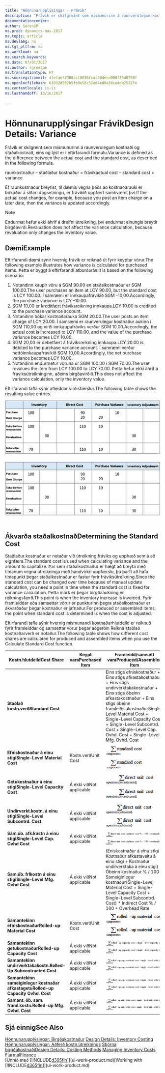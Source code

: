 ```yaml
---
title: "Hönnunarupplýsingar - Frávik"
description: "Frávik er skilgreint sem mismunurinn á raunverulegum kostnaði og staðalkostnað, eins og lýst er í eftirfarandi formúlu."
documentationcenter: 
author: SorenGP
ms.prod: dynamics-nav-2017
ms.topic: article
ms.devlang: na
ms.tgt_pltfrm: na
ms.workload: na
ms.search.keywords: 
ms.date: 07/01/2017
ms.author: sgroespe
ms.translationtype: HT
ms.sourcegitcommit: 4fefaef7380ac10836fcac404eea006f55d8556f
ms.openlocfilehash: 63032d592b5fe9e58c52e64ed0a30ceeda2532fe
ms.contentlocale: is-is
ms.lasthandoff: 10/16/2017

---
```

# <a name="design-details-variance"></a><span data-ttu-id="6e746-103">Hönnunarupplýsingar Frávik</span><span class="sxs-lookup"><span data-stu-id="6e746-103">Design Details: Variance</span></span>
<span data-ttu-id="6e746-104">Frávik er skilgreint sem mismunurinn á raunverulegum kostnaði og staðalkostnað, eins og lýst er í eftirfarandi formúlu.</span><span class="sxs-lookup"><span data-stu-id="6e746-104">Variance is defined as the difference between the actual cost and the standard cost, as described in the following formula.</span></span>  

 <span data-ttu-id="6e746-105">raunkostnaður – staðlaður kostnaður = frávik</span><span class="sxs-lookup"><span data-stu-id="6e746-105">actual cost – standard cost = variance</span></span>  

 <span data-ttu-id="6e746-106">Ef raunkostnaður breytist, til dæmis vegna þess að kostnaðarauki er bókaður á síðari dagsetningu, er frávikið uppfært samkvæmt því.</span><span class="sxs-lookup"><span data-stu-id="6e746-106">If the actual cost changes, for example, because you post an item charge on a later date, then the variance is updated accordingly.</span></span>  

> [!NOTE]  
>  <span data-ttu-id="6e746-107">Endurmat hefur ekki áhrif á dreifni útreikning, því endurmat einungis breytir birgðavirði.</span><span class="sxs-lookup"><span data-stu-id="6e746-107">Revaluation does not affect the variance calculation, because revaluation only changes the inventory value.</span></span>  

## <a name="example"></a><span data-ttu-id="6e746-108">Dæmi</span><span class="sxs-lookup"><span data-stu-id="6e746-108">Example</span></span>  
 <span data-ttu-id="6e746-109">Eftirfarandi dæmi sýnir hvernig frávik er reiknað út fyrir keyptar vörur.</span><span class="sxs-lookup"><span data-stu-id="6e746-109">The following example illustrates how variance is calculated for purchased items.</span></span> <span data-ttu-id="6e746-110">Þetta er byggt á eftirfarandi atburðarás:</span><span class="sxs-lookup"><span data-stu-id="6e746-110">It is based on the following scenario:</span></span>  

1.  <span data-ttu-id="6e746-111">Notandinn kaupir vöru á SGM 90.00 en staðalkostnaður er SGM 100.00.</span><span class="sxs-lookup"><span data-stu-id="6e746-111">The user purchases an item at LCY 90.00, but the standard cost is LCY 100.00.</span></span> <span data-ttu-id="6e746-112">Í samræmi er innkaupafrávikið SGM -10,00.</span><span class="sxs-lookup"><span data-stu-id="6e746-112">Accordingly, the purchase variance is LCY –10.00.</span></span>  
2.  <span data-ttu-id="6e746-113">SGM 10,00 er kreditfært fráviksreikning innkaupa.</span><span class="sxs-lookup"><span data-stu-id="6e746-113">LCY 10.00 is credited to the purchase variance account.</span></span>  
3.  <span data-ttu-id="6e746-114">Notandinn bókar kostnaðarauka SGM 20.00.</span><span class="sxs-lookup"><span data-stu-id="6e746-114">The user posts an item charge of LCY 20.00.</span></span> <span data-ttu-id="6e746-115">Í samræmi er raunverulegur kostnaður aukinn í SGM 110,00 og virði innkaupafráviks verður SGM 10,00.</span><span class="sxs-lookup"><span data-stu-id="6e746-115">Accordingly, the actual cost is increased to LCY 110.00, and the value of the purchase variance becomes LCY 10.00.</span></span>  
4.  <span data-ttu-id="6e746-116">SGM 20,00 er debetfært á fráviksreikning innkaupa.</span><span class="sxs-lookup"><span data-stu-id="6e746-116">LCY 20.00 is debited to the purchase variance account.</span></span> <span data-ttu-id="6e746-117">Í samræmi verður nettóinnkaupafrávikið SGM 10,00.</span><span class="sxs-lookup"><span data-stu-id="6e746-117">Accordingly, the net purchase variance becomes LCY 10.00.</span></span>  
5.  <span data-ttu-id="6e746-118">Notandinn endurmetur vöruna úr SGM 100.00 í SGM 70.00.</span><span class="sxs-lookup"><span data-stu-id="6e746-118">The user revalues the item from LCY 100.00 to LCY 70.00.</span></span> <span data-ttu-id="6e746-119">Þetta hefur ekki áhrif á fráviksútreikninginn, aðeins birgðavirðið.</span><span class="sxs-lookup"><span data-stu-id="6e746-119">This does not affect the variance calculation, only the inventory value.</span></span>  

 <span data-ttu-id="6e746-120">Eftirfarandi tafla sýnir afleiddar virðisfærslur.</span><span class="sxs-lookup"><span data-stu-id="6e746-120">The following table shows the resulting value entries.</span></span>  

 <span data-ttu-id="6e746-121">![Innkaupafráviksútreikningur](media/design_details_inventory_costing_11_purchase_variance.png "design_details_inventory_costing_11_purchase_variance")</span><span class="sxs-lookup"><span data-stu-id="6e746-121">![Purchase variance calculation](media/design_details_inventory_costing_11_purchase_variance.png "design_details_inventory_costing_11_purchase_variance")</span></span>  

## <a name="determining-the-standard-cost"></a><span data-ttu-id="6e746-122">Ákvarða staðalkostnað</span><span class="sxs-lookup"><span data-stu-id="6e746-122">Determining the Standard Cost</span></span>  
 <span data-ttu-id="6e746-123">Staðlaður kostnaður er notaður við útreikning fráviks og upphæð sem á að eignfæra.</span><span class="sxs-lookup"><span data-stu-id="6e746-123">The standard cost is used when calculating variance and the amount to capitalize.</span></span> <span data-ttu-id="6e746-124">Þar sem staðalkostnaður er hægt að breyta með tímanum vegna útreikninga með handvirkri uppfærslu, þú þarft að hafa tímapunkt þegar staðalkostnaður er fastur fyrir fráviksútreikning.</span><span class="sxs-lookup"><span data-stu-id="6e746-124">Since the standard cost can be changed over time because of manual update calculation, you need a point in time when the standard cost is fixed for variance calculation.</span></span> <span data-ttu-id="6e746-125">Þetta mark er þegar birgðaaukning er reikningsfærð.</span><span class="sxs-lookup"><span data-stu-id="6e746-125">This point is when the inventory increase is invoiced.</span></span> <span data-ttu-id="6e746-126">Fyrir framleiddar eða samsettar vörur er punkturinn þegra staðalkostnaður er ákvarðaður þegar kostnaður er jafnaður.</span><span class="sxs-lookup"><span data-stu-id="6e746-126">For produced or assembled items, the point when standard cost is determined is when the cost is adjusted.</span></span>  

 <span data-ttu-id="6e746-127">Eftirfarandi tafla sýnir hvernig mismunandi kostnaðarhlutdeild er reiknuð fyrir framleiddar og samsettar vörur þegar aðgerðin Reikna staðlað kostnaðarverð er notaður.</span><span class="sxs-lookup"><span data-stu-id="6e746-127">The following table shows how different cost shares are calculated for produced and assembled items when you use the Calculate Standard Cost function.</span></span>  

|<span data-ttu-id="6e746-128">Kostn.hlutdeild</span><span class="sxs-lookup"><span data-stu-id="6e746-128">Cost Share</span></span>|<span data-ttu-id="6e746-129">Keypt vara</span><span class="sxs-lookup"><span data-stu-id="6e746-129">Purchased Item</span></span>|<span data-ttu-id="6e746-130">Framleidd/samsett vara</span><span class="sxs-lookup"><span data-stu-id="6e746-130">Produced/Assembled Item</span></span>|  
|----------------|--------------------|------------------------------|  
|<span data-ttu-id="6e746-131">**Staðlað kostn.verð**</span><span class="sxs-lookup"><span data-stu-id="6e746-131">**Standard Cost**</span></span>||<span data-ttu-id="6e746-132">Eins stigs efniskostnaður + Eins stigs  afkastakostnaður + Eins stigs undirverktakakostnaður + Eins stigs óbeinn afkastakostnaður + Eins stigs óbeinn framleiðslukostnaður</span><span class="sxs-lookup"><span data-stu-id="6e746-132">Single-Level Material Cost + Single-Level Capacity Cost + Single-Level Subcontrd. Cost + Single-Level Cap. Ovhd. Cost + Single-Level Mfg. Ovhd. Cost</span></span>|  
|<span data-ttu-id="6e746-133">**Efniskostnaður á einu stigi**</span><span class="sxs-lookup"><span data-stu-id="6e746-133">**Single-Level Material Cost**</span></span>|<span data-ttu-id="6e746-134">Kostn.verð</span><span class="sxs-lookup"><span data-stu-id="6e746-134">Unit Cost</span></span>|<span data-ttu-id="6e746-135">![Jafna 1](media/design_details_inventory_costing_11_equation_1.png "design_details_inventory_costing_11_equation_1")</span><span class="sxs-lookup"><span data-stu-id="6e746-135">![Equation 1](media/design_details_inventory_costing_11_equation_1.png "design_details_inventory_costing_11_equation_1")</span></span>|  
|<span data-ttu-id="6e746-136">**Getukostnaður á einu stigi**</span><span class="sxs-lookup"><span data-stu-id="6e746-136">**Single-Level Capacity Cost**</span></span>|<span data-ttu-id="6e746-137">Á ekki við</span><span class="sxs-lookup"><span data-stu-id="6e746-137">Not applicable</span></span>|<span data-ttu-id="6e746-138">![Jafna 2](media/design_details_inventory_costing_11_equation_2.png "design_details_inventory_costing_11_equation_2")</span><span class="sxs-lookup"><span data-stu-id="6e746-138">![Equation 2](media/design_details_inventory_costing_11_equation_2.png "design_details_inventory_costing_11_equation_2")</span></span>|  
|<span data-ttu-id="6e746-139">**Undirverkt.kostn. á einu stigi**</span><span class="sxs-lookup"><span data-stu-id="6e746-139">**Single-Level Subcontrd. Cost**</span></span>|<span data-ttu-id="6e746-140">Á ekki við</span><span class="sxs-lookup"><span data-stu-id="6e746-140">Not applicable</span></span>|<span data-ttu-id="6e746-141">![Jafna 3](media/design_details_inventory_costing_11_equation_3.png "design_details_inventory_costing_11_equation_3")</span><span class="sxs-lookup"><span data-stu-id="6e746-141">![Equation 3](media/design_details_inventory_costing_11_equation_3.png "design_details_inventory_costing_11_equation_3")</span></span>|  
|<span data-ttu-id="6e746-142">**Sam.ób. afk.kostn á einu stigi**</span><span class="sxs-lookup"><span data-stu-id="6e746-142">**Single-Level Cap. Ovhd Cost**</span></span>|<span data-ttu-id="6e746-143">Á ekki við</span><span class="sxs-lookup"><span data-stu-id="6e746-143">Not applicable</span></span>|<span data-ttu-id="6e746-144">![Jafna 4](media/design_details_inventory_costing_11_equation_4.png "design_details_inventory_costing_11_equation_4")</span><span class="sxs-lookup"><span data-stu-id="6e746-144">![Equation 4](media/design_details_inventory_costing_11_equation_4.png "design_details_inventory_costing_11_equation_4")</span></span>|  
|<span data-ttu-id="6e746-145">**Sam.ób. frlkostn á einu stigi**</span><span class="sxs-lookup"><span data-stu-id="6e746-145">**Single-Level Mfg. Ovhd Cost**</span></span>|<span data-ttu-id="6e746-146">Á ekki við</span><span class="sxs-lookup"><span data-stu-id="6e746-146">Not applicable</span></span>|<span data-ttu-id="6e746-147">(Eniskostnaður á einu stigi + Kostnaður afkastaveitu á einu stigi + Kostnaður undirverktaka á einu stigi) * Óbeinn kostnaður % / 100 + Sameiginlegur kostnaður</span><span class="sxs-lookup"><span data-stu-id="6e746-147">(Single-Level Material Cost + Single-Level Capacity Cost + Single-Level Subcontrd. Cost) * Indirect Cost % / 100 + Overhead Rate</span></span>|  
|<span data-ttu-id="6e746-148">**Samantekinn efniskostnaður**</span><span class="sxs-lookup"><span data-stu-id="6e746-148">**Rolled-up Material Cost**</span></span>|<span data-ttu-id="6e746-149">Kostn.verð</span><span class="sxs-lookup"><span data-stu-id="6e746-149">Unit Cost</span></span>|<span data-ttu-id="6e746-150">![Jafna 5](media/design_details_inventory_costing_11_equation_5.png "design_details_inventory_costing_11_equation_5")</span><span class="sxs-lookup"><span data-stu-id="6e746-150">![Equation 5](media/design_details_inventory_costing_11_equation_5.png "design_details_inventory_costing_11_equation_5")</span></span>|  
|<span data-ttu-id="6e746-151">**Samantekinn getukostnaður**</span><span class="sxs-lookup"><span data-stu-id="6e746-151">**Rolled-up Capacity Cost**</span></span>|<span data-ttu-id="6e746-152">Á ekki við</span><span class="sxs-lookup"><span data-stu-id="6e746-152">Not applicable</span></span>|<span data-ttu-id="6e746-153">![Jafna 6](media/design_details_inventory_costing_11_equation_6.png "design_details_inventory_costing_11_equation_6")</span><span class="sxs-lookup"><span data-stu-id="6e746-153">![Equation 6](media/design_details_inventory_costing_11_equation_6.png "design_details_inventory_costing_11_equation_6")</span></span>|  
|<span data-ttu-id="6e746-154">**Samantekinn undirverktakakostn.**</span><span class="sxs-lookup"><span data-stu-id="6e746-154">**Rolled-Up Subcontracted Cost**</span></span>|<span data-ttu-id="6e746-155">Á ekki við</span><span class="sxs-lookup"><span data-stu-id="6e746-155">Not applicable</span></span>|<span data-ttu-id="6e746-156">![Jafna 7](media/design_details_inventory_costing_11_equation_7.png "design_details_inventory_costing_11_equation_7")</span><span class="sxs-lookup"><span data-stu-id="6e746-156">![Equation 7](media/design_details_inventory_costing_11_equation_7.png "design_details_inventory_costing_11_equation_7")</span></span>|  
|<span data-ttu-id="6e746-157">**Samantekinn sameiginlegur kostnaðar afkastagetu**</span><span class="sxs-lookup"><span data-stu-id="6e746-157">**Rolled-up Capacity Ovhd. Cost**</span></span>|<span data-ttu-id="6e746-158">Á ekki við</span><span class="sxs-lookup"><span data-stu-id="6e746-158">Not applicable</span></span>|<span data-ttu-id="6e746-159">![Jafna 8](media/design_details_inventory_costing_11_equation_8.png "design_details_inventory_costing_11_equation_8")</span><span class="sxs-lookup"><span data-stu-id="6e746-159">![Equation 8](media/design_details_inventory_costing_11_equation_8.png "design_details_inventory_costing_11_equation_8")</span></span>|  
|<span data-ttu-id="6e746-160">**Samant. ób. sam. framl.kostn.**</span><span class="sxs-lookup"><span data-stu-id="6e746-160">**Rolled-up Mfg. Ovhd. Cost**</span></span>|<span data-ttu-id="6e746-161">Á ekki við</span><span class="sxs-lookup"><span data-stu-id="6e746-161">Not applicable</span></span>|<span data-ttu-id="6e746-162">![Jafna 9](media/design_details_inventory_costing_11_equation_9.png "design_details_inventory_costing_11_equation_9")</span><span class="sxs-lookup"><span data-stu-id="6e746-162">![Equation 9](media/design_details_inventory_costing_11_equation_9.png "design_details_inventory_costing_11_equation_9")</span></span>|  

## <a name="see-also"></a><span data-ttu-id="6e746-163">Sjá einnig</span><span class="sxs-lookup"><span data-stu-id="6e746-163">See Also</span></span>  
 <span data-ttu-id="6e746-164">[Hönnunarupplýsingar: Birgðakostnaður](design-details-inventory-costing.md) </span><span class="sxs-lookup"><span data-stu-id="6e746-164">[Design Details: Inventory Costing](design-details-inventory-costing.md) </span></span>  
 <span data-ttu-id="6e746-165">[Hönnunarupplýsingar: Aðferð kostn.útreiknings](design-details-costing-methods.md) [Stjórna birgðakostnaði](finance-manage-inventory-costs.md)</span><span class="sxs-lookup"><span data-stu-id="6e746-165">[Design Details: Costing Methods](design-details-costing-methods.md) [Managing Inventory Costs](finance-manage-inventory-costs.md)</span></span>  
 [<span data-ttu-id="6e746-166">Fjármál</span><span class="sxs-lookup"><span data-stu-id="6e746-166">Finance</span></span>](finance.md)  
 <span data-ttu-id="6e746-167">[Unnið með [!INCLUDE[d365fin](includes/d365fin_md.md)]](ui-work-product.md)</span><span class="sxs-lookup"><span data-stu-id="6e746-167">[Working with [!INCLUDE[d365fin](includes/d365fin_md.md)]](ui-work-product.md)</span></span>

